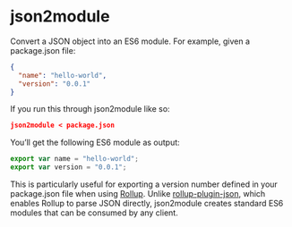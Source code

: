 # json2module

Convert a JSON object into an ES6 module. For example, given a package.json file:

```json
{
  "name": "hello-world",
  "version": "0.0.1"
}
```

If you run this through json2module like so:

```json
json2module < package.json
```

You’ll get the following ES6 module as output:

```js
export var name = "hello-world";
export var version = "0.0.1";
```

This is particularly useful for exporting a version number defined in your package.json file when using [Rollup](http://rollupjs.org/). Unlike [rollup-plugin-json](https://github.com/rollup/rollup-plugin-json), which enables Rollup to parse JSON directly, json2module creates standard ES6 modules that can be consumed by any client.
